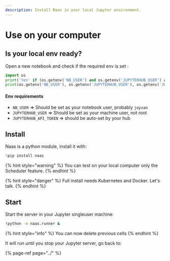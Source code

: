 ```yaml
---
description: Install Naas in your local Jupyter environment.
---
```


# Use on your computer

## Is your local env ready?

Open a new notebook and check if the required env is set :

```python
import os
print('Yes' if (os.getenv('NB_USER') and os.getenv('JUPYTERHUB_USER') and os.getenv('JUPYTERHUB_API_TOKEN')) else 'No')
print(os.getenv('NB_USER'), os.getenv('JUPYTERHUB_USER'), os.getenv('JUPYTERHUB_API_TOKEN'))
```

#### Env requirements

* `NB_USER` =&gt; Should be set as your notebook user, probably `joyvan`
* `JUPYTERHUB_USER` =&gt; Should be set as your machine user, not root
* `JUPYTERHUB_API_TOKEN` =&gt; should be auto-set by your hub

## Install

Naas is a python module, install it with:

```python
!pip install naas
```

{% hint style="warning" %}
You can test on your local computer only the Scheduler feature.
{% endhint %}

{% hint style="danger" %}
Full install needs Kubernetes and Docker. Let's talk.
{% endhint %}

## Start

Start the server in your Jupyter singleuser machine: 

```bash
!python -m naas.runner &
```

{% hint style="info" %}
You can now delete previous cells
{% endhint %}

It will run until you stop your Jupyter server, go back to:

{% page-ref page="../" %}



